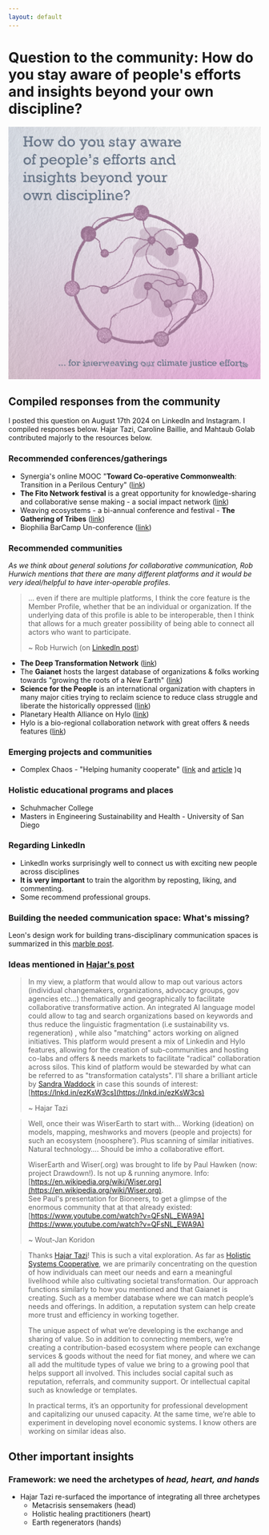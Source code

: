 ```yaml
---
layout: default
---
```


# Question to the community: How do you stay aware of people's efforts and insights beyond your own discipline?

![Print reading "How do you stare aware of people's efforts and insights beyond your own discipline?" below is a circle of dots that connect to each other, looking like a cell or organism. below it reads: "for interweaving our climate justice efforts"](media/linkedin%20community%20question%201.png)

## Compiled responses from the community
I posted this question on August 17th 2024 on LinkedIn and Instagram. I compiled responses below. Hajar Tazi, Caroline Baillie, and Mahtaub Golab contributed majorly to the resources below. 
### Recommended conferences/gatherings
- Synergia's online MOOC "**Toward Co-operative Commonwealth**: Transition in a Perilous Century" ([link](https://synergiainstitute.org/mooc-overview/))
- **The Fito Network festival** is a great opportunity for knowledge-sharing and collaborative sense making - a social impact network ([link](https://www.fito.network/))
- Weaving ecosystems - a bi-annual conference and festival - **The Gathering of Tribes** ([link](https://www.linkedin.com/company/gatheringoftribes/))
- Biophilia BarCamp Un-conference ([link](https://www.living-future.eu/biophilia-barcamp-call/))

### Recommended communities
*As we think about general solutions for collaborative communication, Rob Hurwich mentions that there are many different platforms and it would be very ideal/helpful to have inter-operable profiles.*

>... even if there are multiple platforms, I think the core feature is the Member Profile, whether that be an individual or organization. If the underlying data of this profile is able to be interoperable, then I think that allows for a much greater possibility of being able to connect all actors who want to participate.
>
>~ Rob Hurwich (on [LinkedIn post](https://www.linkedin.com/feed/update/urn:li:activity:7231262079662329856?commentUrn=urn%3Ali%3Acomment%3A%28activity%3A7231262079662329856%2C7231709615573389313%29&dashCommentUrn=urn%3Ali%3Afsd_comment%3A%287231709615573389313%2Curn%3Ali%3Aactivity%3A7231262079662329856%29))

- **The Deep Transformation Network** ([link](https://deeptransformation.network/sign_up?from=https%3A%2F%2Fdeeptransformation.network%2F%3Fautojoin%3D1&space_id=6647176))
- The **Gaianet** hosts the largest database of organizations & folks working towards "growing the roots of a New Earth" ([link](https://www.gaianet.earth/))
- **Science for the People** is an international organization with chapters in many major cities trying to reclaim science to reduce class struggle and liberate the historically oppressed ([link](https://scienceforthepeople.org/))
- Planetary Health Alliance on Hylo ([link](https://www.hylo.com/groups/pha))
- Hylo is a bio-regional collaboration network with great offers & needs features ([link](https://www.hylo.com/))

### Emerging projects and communities
- Complex Chaos - "Helping humanity cooperate" ([link](https://www.linkedin.com/company/complexchaos-ai/posts/?feedView=all) and [article](https://www.linkedin.com/pulse/genesis-evolution-complexchaos-tomy-lorsch-kqoic/?trackingId=%2F08tU%2Ba85lU2pqTikMsN1g%3D%3D) )q


### Holistic educational programs and places
-  Schuhmacher College 
- Masters in Engineering Sustainability and Health - University of San Diego 



### Regarding LinkedIn
- LinkedIn works surprisingly well to connect us with exciting new people across disciplines
- **It is very important** to train the algorithm by reposting, liking, and commenting. 
- Some recommend professional groups. 

### Building the needed communication space: What's missing?
Leon's design work for building trans-disciplinary communication spaces is summarized in this [marble post](MMSSystemicCooperationInterface-A.md). 
### Ideas mentioned in [Hajar's post](https://www.linkedin.com/posts/hajargaia_im-curious-about-using-this-platform-to-activity-7231262079662329856-HGfP?utm_source=share&utm_medium=member_desktop) 
>In my view, a platform that would allow to map out various actors (individual changemakers, organizations, advocacy groups, gov agencies etc...) thematically and geographically to facilitate collaborative transformative action. An integrated AI language model could allow to tag and search organizations based on keywords and thus reduce the linguistic fragmentation (i.e sustainability vs. regeneration) , while also "matching" actors working on aligned initiatives. This platform would present a mix of Linkedin and Hylo features, allowing for the creation of sub-communities and hosting co-labs and offers & needs markets to facilitate "radical" collaboration across silos. This kind of platform would be stewarded by what can be referred to as "transformation catalysts". I'll share a brilliant article by [](https://www.linkedin.com/in/ACoAAAFOOXwBfhdWrXXt7Hdb-KYBnncDE6UbtBQ)[Sandra Waddock](https://www.linkedin.com/in/sandra-waddock/) in case this sounds of interest: [https://lnkd.in/ezKsW3cs](https://lnkd.in/ezKsW3cs)
>
>~ Hajar Tazi


>Well, once their was WiserEarth to start with…  Working (ideation) on models, mapping, meshworks and movers (people and projects) for such an ecosystem (noosphere’). Plus scanning of similar initiatives. Natural technology…. Should be imho a collaborative effort.
>
>WiserEarth and Wiser(.org) was brought to life by Paul Hawken (now: project Drawdown!). Is not up & running anymore. Info: [https://en.wikipedia.org/wiki/Wiser.org](https://en.wikipedia.org/wiki/Wiser.org).  
  See Paul's presentation for Bioneers, to get a glimpse of the enormous community that at that already existed: [https://www.youtube.com/watch?v=QFsNL_EWA9A](https://www.youtube.com/watch?v=QFsNL_EWA9A)
>
>~ Wout-Jan Koridon


>Thanks [](https://www.linkedin.com/in/ACoAABpQN6kB70-BxMUQNnHly1PP7Gqbp92iBHU)[Hajar Tazi](https://www.linkedin.com/in/hajargaia/)! This is such a vital exploration. As far as [Holistic Systems Cooperative](https://www.linkedin.com/company/holisticsystems/), we are primarily concentrating on the question of how individuals can meet our needs and earn a meaningful livelihood while also cultivating societal transformation. Our approach functions similarly to how you mentioned and that Gaianet is creating. Such as a member database where we can match people’s needs and offerings. In addition, a reputation system can help create more trust and efficiency in working together. 
>
>The unique aspect of what we’re developing is the exchange and sharing of value. So in addition to connecting members, we’re creating a contribution-based ecosystem where people can exchange services & goods without the need for fiat money, and where we can all add the multitude types of value we bring to a growing pool that helps support all involved. This includes social capital such as reputation, referrals, and community support. Or intellectual capital such as knowledge or templates. 
>
>In practical terms, it’s an opportunity for professional development and capitalizing our unused capacity. At the same time, we’re able to experiment in developing novel economic systems. I know others are working on similar ideas also.

## Other important insights
### Framework: we need the archetypes of *head, heart, and hands*
- Hajar Tazi re-surfaced the importance of integrating all three archetypes
	- Metacrisis sensemakers (head)
	- Holistic healing practitioners (heart)
	- Earth regenerators (hands)
